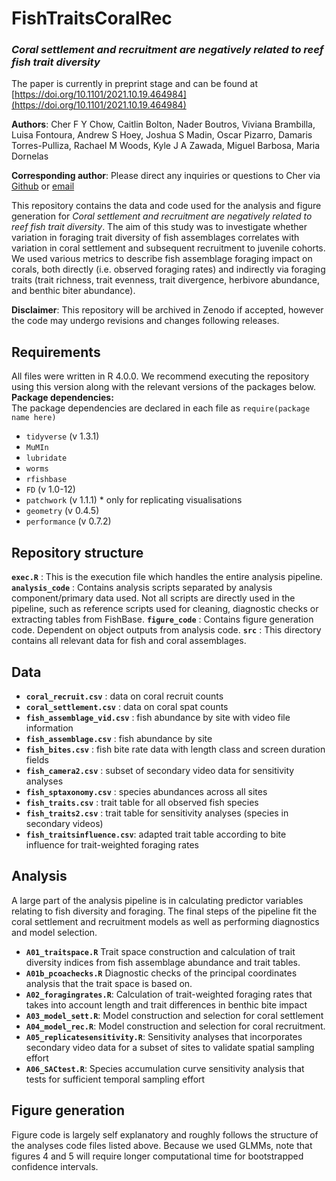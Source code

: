
# FishTraitsCoralRec
### _Coral settlement and recruitment are negatively related to reef fish trait diversity_ 
The paper is currently in preprint stage and can be found at [https://doi.org/10.1101/2021.10.19.464984](https://doi.org/10.1101/2021.10.19.464984)

**Authors**: Cher F Y Chow, Caitlin Bolton, Nader Boutros, Viviana Brambilla, Luisa Fontoura, Andrew S Hoey, Joshua S Madin, Oscar Pizarro, Damaris Torres-Pulliza, Rachael M Woods, Kyle J A Zawada, Miguel Barbosa, Maria Dornelas 

**Corresponding author**: Please direct any inquiries or questions to Cher via [Github](https://github.com/cherfychow) or [email](mailto:cher.fyc@gmail.com)    
  
This repository contains the data and code used for the analysis and figure generation for _Coral settlement and recruitment are negatively related to reef fish trait diversity_. The aim of this study was to investigate whether variation in foraging trait diversity of fish assemblages correlates with variation in coral settlement and subsequent recruitment to juvenile cohorts. We used various metrics to describe fish assemblage foraging impact on corals, both directly (i.e. observed foraging rates) and indirectly via foraging traits (trait richness, trait evenness, trait divergence, herbivore abundance, and benthic biter abundance).
  
**Disclaimer**: This repository will be archived in Zenodo if accepted, however the code may undergo revisions and changes following releases.

## Requirements
All files were written in R 4.0.0. We recommend executing the repository using this version along with the relevant versions of the packages below.  
**Package dependencies:**  
The package dependencies are declared in each file as `require(package name here)`
- `tidyverse` (v 1.3.1)
- `MuMIn`
- `lubridate`
- `worms`
- `rfishbase`
- `FD` (v 1.0-12)
- `patchwork` (v 1.1.1) * only for replicating visualisations
- `geometry` (v 0.4.5)
- `performance` (v 0.7.2)

## Repository structure
**`exec.R`** : This is the execution file which handles the entire analysis pipeline.
**`analysis_code`** : Contains analysis scripts separated by analysis component/primary data used. Not all scripts are directly used in the pipeline, such as reference scripts used for cleaning, diagnostic checks or extracting tables from FishBase. 
**`figure_code`** : Contains figure generation code. Dependent on object outputs from analysis code.
**`src`** : This directory contains all relevant data for fish and coral assemblages.

## Data
- **`coral_recruit.csv`** :  data on coral recruit counts
- **`coral_settlement.csv`** :  data on coral spat counts
- **`fish_assemblage_vid.csv`** :  fish abundance by site with video file information 
- **`fish_assemblage.csv`** :  fish abundance by site
- **`fish_bites.csv`** :  fish bite rate data with length class and screen duration fields
- **`fish_camera2.csv`** :  subset of secondary video data for sensitivity analyses
- **`fish_sptaxonomy.csv`** :  species abundances across all sites
- **`fish_traits.csv`** :  trait table for all observed fish species
- **`fish_traits2.csv`** :  trait table for sensitivity analyses (species in secondary videos)
- **`fish_traitsinfluence.csv`**:  adapted trait table according to bite influence for trait-weighted foraging rates

## Analysis
A large part of the analysis pipeline is in calculating predictor variables relating to fish diversity and foraging. The final steps of the pipeline fit the coral settlement and recruitment models as well as performing diagnostics and model selection.

- **`A01_traitspace.R`** Trait space construction and calculation of trait diversity indices from fish assemblage abundance and trait tables.
- **`A01b_pcoachecks.R`** Diagnostic checks of the principal coordinates analysis that the trait space is based on.
- **`A02_foragingrates.R`**: Calculation of trait-weighted foraging rates that takes into account length and trait differences in benthic bite impact
- **`A03_model_sett.R`**: Model construction and selection for coral settlement
- **`A04_model_rec.R`**: Model construction and selection for coral recruitment.
- **`A05_replicatesensitivity.R`**: Sensitivity analyses that incorporates secondary video data for a subset of sites to validate spatial sampling effort
- **`A06_SACtest.R`**: Species accumulation curve sensitivity analysis that tests for sufficient temporal sampling effort


## Figure generation
Figure code is largely self explanatory and roughly follows the structure of the analyses code files listed above. Because we used GLMMs, note that figures 4 and 5 will require longer computational time for bootstrapped confidence intervals.


